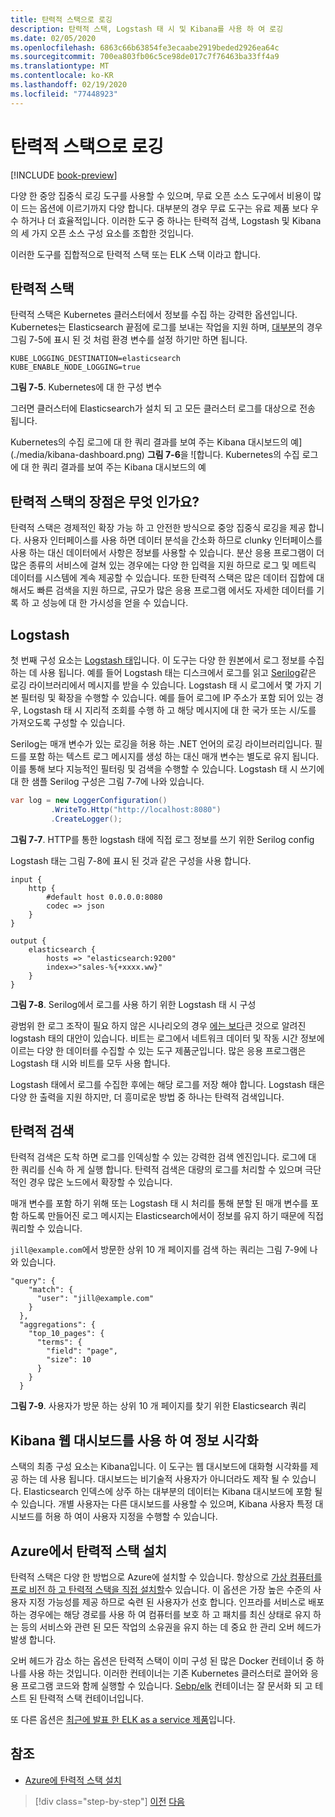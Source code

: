 ```yaml
---
title: 탄력적 스택으로 로깅
description: 탄력적 스택, Logstash 태 시 및 Kibana를 사용 하 여 로깅
ms.date: 02/05/2020
ms.openlocfilehash: 6863c66b63854fe3ecaabe2919beded2926ea64c
ms.sourcegitcommit: 700ea803fb06c5ce98de017c7f76463ba33ff4a9
ms.translationtype: MT
ms.contentlocale: ko-KR
ms.lasthandoff: 02/19/2020
ms.locfileid: "77448923"
---
```

# <a name="logging-with-elastic-stack"></a>탄력적 스택으로 로깅

[!INCLUDE [book-preview](../../../includes/book-preview.md)]

다양 한 중앙 집중식 로깅 도구를 사용할 수 있으며, 무료 오픈 소스 도구에서 비용이 많이 드는 옵션에 이르기까지 다양 합니다. 대부분의 경우 무료 도구는 유료 제품 보다 우수 하거나 더 효율적입니다. 이러한 도구 중 하나는 탄력적 검색, Logstash 및 Kibana의 세 가지 오픈 소스 구성 요소를 조합한 것입니다.

이러한 도구를 집합적으로 탄력적 스택 또는 ELK 스택 이라고 합니다.

## <a name="elastic-stack"></a>탄력적 스택

탄력적 스택은 Kubernetes 클러스터에서 정보를 수집 하는 강력한 옵션입니다. Kubernetes는 Elasticsearch 끝점에 로그를 보내는 작업을 지원 하며, [대부분](https://kubernetes.io/docs/tasks/debug-application-cluster/logging-elasticsearch-kibana/)의 경우 그림 7-5에 표시 된 것 처럼 환경 변수를 설정 하기만 하면 됩니다.

```kubernetes
KUBE_LOGGING_DESTINATION=elasticsearch
KUBE_ENABLE_NODE_LOGGING=true
```

**그림 7-5**. Kubernetes에 대 한 구성 변수

그러면 클러스터에 Elasticsearch가 설치 되 고 모든 클러스터 로그를 대상으로 전송 됩니다.

Kubernetes의 수집 로그에 대 한 쿼리 결과를 보여 주는 Kibana 대시보드의 예](./media/kibana-dashboard.png)
**그림 7-6**을 ![합니다. Kubernetes의 수집 로그에 대 한 쿼리 결과를 보여 주는 Kibana 대시보드의 예

## <a name="what-are-the-advantages-of-elastic-stack"></a>탄력적 스택의 장점은 무엇 인가요?

탄력적 스택은 경제적인 확장 가능 하 고 안전한 방식으로 중앙 집중식 로깅을 제공 합니다. 사용자 인터페이스를 사용 하면 데이터 분석을 간소화 하므로 clunky 인터페이스를 사용 하는 대신 데이터에서 사항은 정보를 사용할 수 있습니다. 분산 응용 프로그램이 더 많은 종류의 서비스에 걸쳐 있는 경우에는 다양 한 입력을 지원 하므로 로그 및 메트릭 데이터를 시스템에 계속 제공할 수 있습니다. 또한 탄력적 스택은 많은 데이터 집합에 대해서도 빠른 검색을 지원 하므로, 규모가 많은 응용 프로그램 에서도 자세한 데이터를 기록 하 고 성능에 대 한 가시성을 얻을 수 있습니다.

## <a name="logstash"></a>Logstash

첫 번째 구성 요소는 [Logstash 태](https://www.elastic.co/products/logstash)입니다. 이 도구는 다양 한 원본에서 로그 정보를 수집 하는 데 사용 됩니다. 예를 들어 Logstash 태는 디스크에서 로그를 읽고 [Serilog](https://serilog.net/)같은 로깅 라이브러리에서 메시지를 받을 수 있습니다. Logstash 태 시 로그에서 몇 가지 기본 필터링 및 확장을 수행할 수 있습니다. 예를 들어 로그에 IP 주소가 포함 되어 있는 경우, Logstash 태 시 지리적 조회를 수행 하 고 해당 메시지에 대 한 국가 또는 시/도를 가져오도록 구성할 수 있습니다.

Serilog는 매개 변수가 있는 로깅을 허용 하는 .NET 언어의 로깅 라이브러리입니다. 필드를 포함 하는 텍스트 로그 메시지를 생성 하는 대신 매개 변수는 별도로 유지 됩니다. 이를 통해 보다 지능적인 필터링 및 검색을 수행할 수 있습니다. Logstash 태 시 쓰기에 대 한 샘플 Serilog 구성은 그림 7-7에 나와 있습니다.

```csharp
var log = new LoggerConfiguration()
         .WriteTo.Http("http://localhost:8080")
         .CreateLogger();
```

**그림 7-7**. HTTP를 통한 logstash 태에 직접 로그 정보를 쓰기 위한 Serilog config

Logstash 태는 그림 7-8에 표시 된 것과 같은 구성을 사용 합니다.

```
input {
    http {
        #default host 0.0.0.0:8080
        codec => json
    }
}

output {
    elasticsearch {
        hosts => "elasticsearch:9200"
        index=>"sales-%{+xxxx.ww}"
    }
}
```

**그림 7-8**. Serilog에서 로그를 사용 하기 위한 Logstash 태 시 구성

광범위 한 로그 조작이 필요 하지 않은 시나리오의 경우 [에는 보다](https://www.elastic.co/products/beats)큰 것으로 알려진 logstash 태의 대안이 있습니다. 비트는 로그에서 네트워크 데이터 및 작동 시간 정보에 이르는 다양 한 데이터를 수집할 수 있는 도구 제품군입니다. 많은 응용 프로그램은 Logstash 태 시와 비트를 모두 사용 합니다.

Logstash 태에서 로그를 수집한 후에는 해당 로그를 저장 해야 합니다. Logstash 태은 다양 한 출력을 지원 하지만, 더 흥미로운 방법 중 하나는 탄력적 검색입니다.

## <a name="elastic-search"></a>탄력적 검색

탄력적 검색은 도착 하면 로그를 인덱싱할 수 있는 강력한 검색 엔진입니다. 로그에 대 한 쿼리를 신속 하 게 실행 합니다. 탄력적 검색은 대량의 로그를 처리할 수 있으며 극단적인 경우 많은 노드에서 확장할 수 있습니다.

매개 변수를 포함 하기 위해 또는 Logstash 태 시 처리를 통해 분할 된 매개 변수를 포함 하도록 만들어진 로그 메시지는 Elasticsearch에서이 정보를 유지 하기 때문에 직접 쿼리할 수 있습니다.

`jill@example.com`에서 방문한 상위 10 개 페이지를 검색 하는 쿼리는 그림 7-9에 나와 있습니다.

```
"query": {
    "match": {
      "user": "jill@example.com"
    }
  },
  "aggregations": {
    "top_10_pages": {
      "terms": {
        "field": "page",
        "size": 10
      }
    }
  }
```

**그림 7-9**. 사용자가 방문 하는 상위 10 개 페이지를 찾기 위한 Elasticsearch 쿼리

## <a name="visualizing-information-with-kibana-web-dashboards"></a>Kibana 웹 대시보드를 사용 하 여 정보 시각화

스택의 최종 구성 요소는 Kibana입니다. 이 도구는 웹 대시보드에 대화형 시각화를 제공 하는 데 사용 됩니다. 대시보드는 비기술적 사용자가 아니더라도 제작 될 수 있습니다. Elasticsearch 인덱스에 상주 하는 대부분의 데이터는 Kibana 대시보드에 포함 될 수 있습니다. 개별 사용자는 다른 대시보드를 사용할 수 있으며, Kibana 사용자 특정 대시보드를 허용 하 여이 사용자 지정을 수행할 수 있습니다.

## <a name="installing-elastic-stack-on-azure"></a>Azure에서 탄력적 스택 설치

탄력적 스택은 다양 한 방법으로 Azure에 설치할 수 있습니다. 항상으로 [가상 컴퓨터를 프로 비전 하 고 탄력적 스택을 직접 설치할](https://docs.microsoft.com/azure/virtual-machines/linux/tutorial-elasticsearch)수 있습니다. 이 옵션은 가장 높은 수준의 사용자 지정 가능성를 제공 하므로 숙련 된 사용자가 선호 합니다. 인프라를 서비스로 배포 하는 경우에는 해당 경로를 사용 하 여 컴퓨터를 보호 하 고 패치를 최신 상태로 유지 하는 등의 서비스와 관련 된 모든 작업의 소유권을 유지 하는 데 중요 한 관리 오버 헤드가 발생 합니다.

오버 헤드가 감소 하는 옵션은 탄력적 스택이 이미 구성 된 많은 Docker 컨테이너 중 하나를 사용 하는 것입니다. 이러한 컨테이너는 기존 Kubernetes 클러스터로 끌어와 응용 프로그램 코드와 함께 실행할 수 있습니다. [Sebp/elk](https://elk-docker.readthedocs.io/) 컨테이너는 잘 문서화 되 고 테스트 된 탄력적 스택 컨테이너입니다.

또 다른 옵션은 [최근에 발표 한 ELK as a service 제품](https://devops.com/logz-io-unveils-azure-open-source-elk-monitoring-solution/)입니다.

## <a name="references"></a>참조

- [Azure에 탄력적 스택 설치](https://docs.microsoft.com/azure/virtual-machines/linux/tutorial-elasticsearch)

>[!div class="step-by-step"]
>[이전](observability-patterns.md)
>[다음](monitoring-azure-kubernetes.md)
